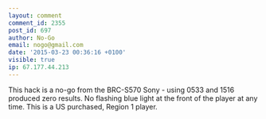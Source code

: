```yaml
---
layout: comment
comment_id: 2355
post_id: 697
author: No-Go
email: nogo@gmail.com
date: '2015-03-23 00:36:16 +0100'
visible: true
ip: 67.177.44.213
---
```

This hack is a no-go from the BRC-S570 Sony - using 0533 and 1516 produced zero results.  No flashing blue light at the front of the player at any time.  This is a US purchased, Region 1 player.
